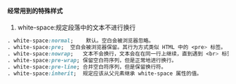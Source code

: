 #### 经常用到的特殊样式

1. white-space:规定段落中的文本不进行换行
``` Css
. white-space:normal;	 默认。空白会被浏览器忽略。
. white-space:pre;	空白会被浏览器保留。其行为方式类似 HTML 中的 <pre> 标签。
. white-space:nowrap;	文本不会换行，文本会在在同一行上继续，直到遇到 <br> 标签为止。
. white-space:pre-wrap;	保留空白符序列，但是正常地进行换行。
. white-space:pre-line;	合并空白符序列，但是保留换行符。
. white-space:inherit;	规定应该从父元素继承 white-space 属性的值。
```
